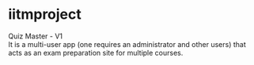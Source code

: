 # iitmproject
Quiz Master - V1  
It is a multi-user app (one requires an administrator and other users) that acts as an exam preparation site for multiple courses.
